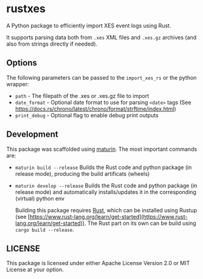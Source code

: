 # rustxes
A Python package to efficiently import XES event logs using Rust.

It supports parsing data both from `.xes` XML files and `.xes.gz` archives (and also from strings directly if needed). 


## Options
The following parameters can be passed to the `import_xes_rs` or the python wrapper:
- `path` - The filepath of the .xes or .xes.gz file to import
- `date_format` - Optional date format to use for parsing `<date>` tags (See https://docs.rs/chrono/latest/chrono/format/strftime/index.html)
- `print_debug` - Optional flag to enable debug print outputs


## Development
This package was scaffolded using [maturin](https://www.maturin.rs/).
The most important commands are:
- `maturin build --release` Builds the Rust code and python package (in release mode), producing the build artificats (wheels)
- `maturin develop --release` Builds the Rust code and python package (in release mode) and automatically installs/updates it in the corresponding (virtual) python env

  Building this package requires [Rust](https://www.rust-lang.org/), which can be installed using Rustup (see [https://www.rust-lang.org/learn/get-started](https://www.rust-lang.org/learn/get-started)).
  The Rust part on its own can be build using `cargo build --release`.


## LICENSE
This package is licensed under either Apache License Version 2.0 or MIT License at your option. 
